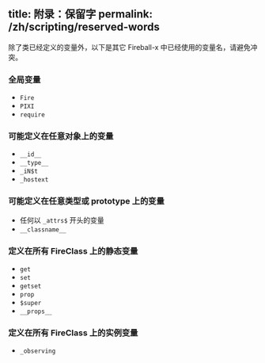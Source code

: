 title: 附录：保留字
permalink: /zh/scripting/reserved-words
---

除了类已经定义的变量外，以下是其它 Fireball-x 中已经使用的变量名，请避免冲突。

### 全局变量

- `Fire`
- `PIXI`
- `require`

### 可能定义在任意对象上的变量

- `__id__`
- `__type__`
- `_iN$t`
- `_hostext`

### 可能定义在任意类型或 prototype 上的变量

- 任何以 `_attrs$` 开头的变量
- `__classname__`

### 定义在所有 FireClass 上的静态变量

- `get`
- `set`
- `getset`
- `prop`
- `$super`
- `__props__`

### 定义在所有 FireClass 上的实例变量

- `_observing`

